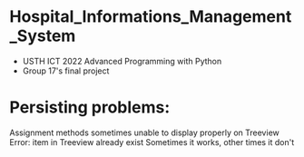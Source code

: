 # Hospital_Informations_Management_System
- USTH ICT 2022 Advanced Programming with Python
- Group 17's final project

# Persisting problems:
Assignment methods sometimes unable to display properly on Treeview
Error: item in Treeview already exist
Sometimes it works, other times it don't